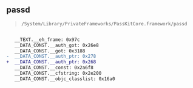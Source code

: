 ## passd

> `/System/Library/PrivateFrameworks/PassKitCore.framework/passd`

```diff

   __TEXT.__eh_frame: 0x97c
   __DATA_CONST.__auth_got: 0x26e8
   __DATA_CONST.__got: 0x3188
-  __DATA_CONST.__auth_ptr: 0x278
+  __DATA_CONST.__auth_ptr: 0x268
   __DATA_CONST.__const: 0x2a6f8
   __DATA_CONST.__cfstring: 0x2e200
   __DATA_CONST.__objc_classlist: 0x16a0

```
